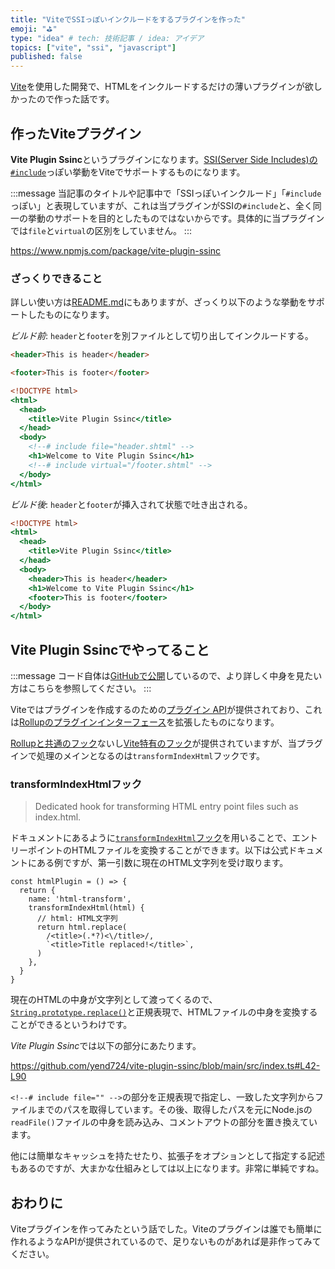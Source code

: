 ```yaml
---
title: "ViteでSSIっぽいインクルードをするプラグインを作った"
emoji: "⛳"
type: "idea" # tech: 技術記事 / idea: アイデア
topics: ["vite", "ssi", "javascript"]
published: false
---
```


[Vite](https://ja.vitejs.dev/)を使用した開発で、HTMLをインクルードするだけの薄いプラグインが欲しかったので作った話です。

## 作ったViteプラグイン

**Vite Plugin Ssinc**というプラグインになります。[SSI(Server Side Includes)の`#include`](https://httpd.apache.org/docs/2.2/ja/howto/ssi.html#standard-footer)っぽい挙動をViteでサポートするものになります。

:::message
当記事のタイトルや記事中で「SSIっぽいインクルード」「`#include`っぽい」と表現していますが、これは当プラグインがSSIの`#include`と、全く同一の挙動のサポートを目的としたものではないからです。具体的に当プラグインでは`file`と`virtual`の区別をしていません。
:::

https://www.npmjs.com/package/vite-plugin-ssinc

### ざっくりできること

詳しい使い方は[README.md](https://github.com/yend724/vite-plugin-ssinc#vite-plugin-ssinc)にもありますが、ざっくり以下のような挙動をサポートしたものになります。

*ビルド前*: `header`と`footer`を別ファイルとして切り出してインクルードする。

```html:header.shtml
<header>This is header</header>
```

```html:footer.shtml
<footer>This is footer</footer>
```

```html:index.html
<!DOCTYPE html>
<html>
  <head>
    <title>Vite Plugin Ssinc</title>
  </head>
  <body>
    <!--# include file="header.shtml" -->
    <h1>Welcome to Vite Plugin Ssinc</h1>
    <!--# include virtual="/footer.shtml" -->
  </body>
</html>
```

*ビルド後*: `header`と`footer`が挿入されて状態で吐き出される。

```html:index.html
<!DOCTYPE html>
<html>
  <head>
    <title>Vite Plugin Ssinc</title>
  </head>
  <body>
    <header>This is header</header>
    <h1>Welcome to Vite Plugin Ssinc</h1>
    <footer>This is footer</footer>
  </body>
</html>
```

## Vite Plugin Ssincでやってること

:::message
コード自体は[GitHubで公開](https://github.com/yend724/vite-plugin-ssinc/tree/main)しているので、より詳しく中身を見たい方はこちらを参照してください。
:::

Viteではプラグインを作成するのための[プラグイン API](https://vitejs.dev/guide/api-plugin.html)が提供されており、これは[Rollupのプラグインインターフェース](https://rollupjs.org/plugin-development/)を拡張したものになります。

[Rollupと共通のフック](https://vitejs.dev/guide/api-plugin.html#universal-hooks)ないし[Vite特有のフック](https://vitejs.dev/guide/api-plugin.html#vite-specific-hooks)が提供されていますが、当プラグインで処理のメインとなるのは`transformIndexHtml`フックです。

### transformIndexHtmlフック

> Dedicated hook for transforming HTML entry point files such as index.html.

ドキュメントにあるように[`transformIndexHtml`フック](https://vitejs.dev/guide/api-plugin.html#transformindexhtml)を用いることで、エントリーポイントのHTMLファイルを変換することができます。以下は公式ドキュメントにある例ですが、第一引数に現在のHTML文字列を受け取ります。

```js:基本的な例
const htmlPlugin = () => {
  return {
    name: 'html-transform',
    transformIndexHtml(html) {
      // html: HTML文字列
      return html.replace(
        /<title>(.*?)<\/title>/,
        `<title>Title replaced!</title>`,
      )
    },
  }
}
```

現在のHTMLの中身が文字列として渡ってくるので、[`String.prototype.replace()`](https://developer.mozilla.org/en-US/docs/Web/JavaScript/Reference/Global_Objects/String/replace)と正規表現で、HTMLファイルの中身を変換することができるというわけです。

*Vite Plugin Ssinc*では以下の部分にあたります。

https://github.com/yend724/vite-plugin-ssinc/blob/main/src/index.ts#L42-L90

`<!--# include file="" -->`の部分を正規表現で指定し、一致した文字列からファイルまでのパスを取得しています。その後、取得したパスを元にNode.jsの`readFile()`ファイルの中身を読み込み、コメントアウトの部分を置き換えています。

他には簡単なキャッシュを持たせたり、拡張子をオプションとして指定する記述もあるのですが、大まかな仕組みとしては以上になります。非常に単純ですね。

## おわりに

Viteプラグインを作ってみたという話でした。Viteのプラグインは誰でも簡単に作れるようなAPIが提供されているので、足りないものがあれば是非作ってみてください。